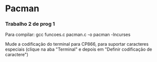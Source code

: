 # Pacman

<h3>Trabalho 2 de prog 1</h3>

<p>Para compilar: gcc funcoes.c pacman.c -o pacman -lncurses</p>
<p>Mude a codificação do terminal para CP866, para suportar caracteres especiais (clique na aba "Terminal" e depois em "Definir codificação de caractere")</p>
